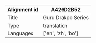 |Alignment id | A426D2B52
| --- | --- 
|Title | Guru Drakpo Series 
|Type | translation
|Languages | ['en', 'zh', 'bo']
